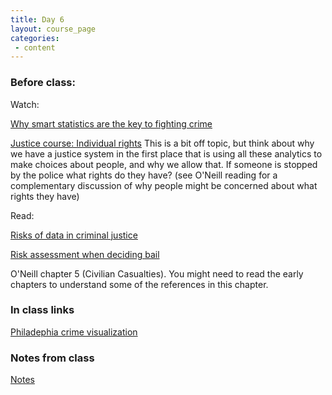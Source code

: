 ```yaml
---
title: Day 6
layout: course_page
categories:
 - content
---
```


### Before class:

Watch: 

[Why smart statistics are the key to fighting crime](https://www.ted.com/talks/anne_milgram_why_smart_statistics_are_the_key_to_fighting_crime)

[Justice course: Individual rights](http://justiceharvard.org/lecture-7-this-land-is-your-land/)
This is a bit off topic, but think about why we have a justice system in the first place that is using all these analytics to make choices about people, and why we allow that. If someone is stopped by the police what rights do they have? (see O'Neill reading for a complementary discussion of why people might be concerned about what rights they have)

Read:

[Risks of data in criminal justice](http://www.huffingtonpost.com/2014/08/01/eric-holder-moneyball-criminal-justice_n_5641420.html)

[Risk assessment when deciding bail](https://www.nytimes.com/2015/06/27/us/turning-the-granting-of-bail-into-a-science.html)

O'Neill chapter 5 (Civilian Casualties). You might need to read the early chapters to understand some of the references in this chapter.

### In class links

[Philadephia crime visualization](http://104.236.197.250:3838/Philadelphia-Crime-Visualizations/)

### Notes from class

[Notes](../day6notes)
